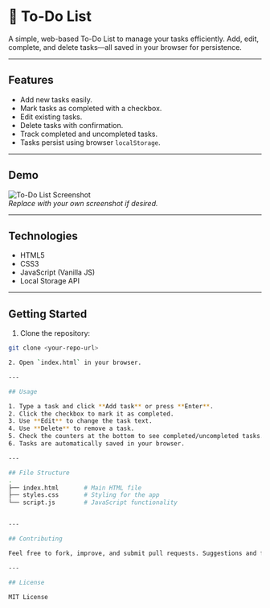 # 📝 To-Do List

A simple, web-based To-Do List to manage your tasks efficiently. Add, edit, complete, and delete tasks—all saved in your browser for persistence.

---

## Features

- Add new tasks easily.
- Mark tasks as completed with a checkbox.
- Edit existing tasks.
- Delete tasks with confirmation.
- Track completed and uncompleted tasks.
- Tasks persist using browser `localStorage`.

---

## Demo

![To-Do List Screenshot](screenshot.png)  
*Replace with your own screenshot if desired.*

---

## Technologies

- HTML5
- CSS3
- JavaScript (Vanilla JS)
- Local Storage API

---

## Getting Started

1. Clone the repository:

```bash
git clone <your-repo-url>

2. Open `index.html` in your browser.

---

## Usage

1. Type a task and click **Add task** or press **Enter**.
2. Click the checkbox to mark it as completed.
3. Use **Edit** to change the task text.
4. Use **Delete** to remove a task.
5. Check the counters at the bottom to see completed/uncompleted tasks.
6. Tasks are automatically saved in your browser.

---

## File Structure
.
├── index.html       # Main HTML file
├── styles.css       # Styling for the app
└── script.js        # JavaScript functionality


---

## Contributing

Feel free to fork, improve, and submit pull requests. Suggestions and feedback are welcome!

---

## License

MIT License
